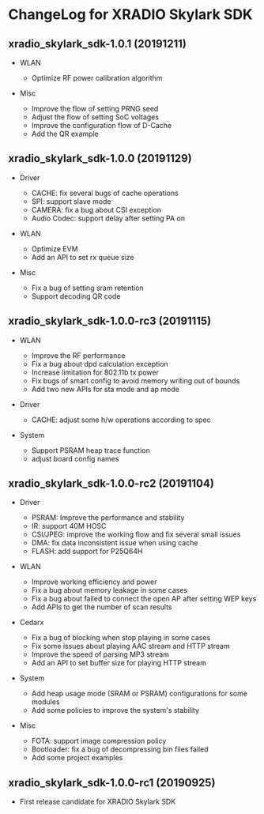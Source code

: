 # ChangeLog for XRADIO Skylark SDK

## xradio_skylark_sdk-1.0.1 (20191211)

  * WLAN
    - Optimize RF power calibration algorithm

  * Misc
    - Improve the flow of setting PRNG seed
    - Adjust the flow of setting SoC voltages
    - Improve the configuration flow of D-Cache
    - Add the QR example


## xradio_skylark_sdk-1.0.0 (20191129)
  * Driver
    - CACHE: fix several bugs of cache operations
    - SPI: support slave mode
    - CAMERA: fix a bug about CSI exception
    - Audio Codec: support delay after setting PA on

  * WLAN
    - Optimize EVM
    - Add an API to set rx queue size

  * Misc
    - Fix a bug of setting sram retention
    - Support decoding QR code


## xradio_skylark_sdk-1.0.0-rc3 (20191115)
  * WLAN
    - Improve the RF performance
    - Fix a bug about dpd calculation exception
    - Increase limitation for 802.11b tx power
    - Fix bugs of smart config to avoid memory writing out of bounds
    - Add two new APIs for sta mode and ap mode

  * Driver
    - CACHE: adjust some h/w operations according to spec

  * System
    - Support PSRAM heap trace function
    - adjust board config names


## xradio_skylark_sdk-1.0.0-rc2 (20191104)
  * Driver
    - PSRAM: Improve the performance and stability
    - IR: support 40M HOSC
    - CSI/JPEG: improve the working flow and fix several small issues
    - DMA: fix data inconsistent issue when using cache
    - FLASH: add support for P25Q64H

  * WLAN
    - Improve working efficiency and power
    - Fix a bug about memory leakage in some cases
    - Fix a bug about failed to connect the open AP after setting WEP keys
    - Add APIs to get the number of scan results

  * Cedarx
    - Fix a bug of blocking when stop playing in some cases
    - Fix some issues about playing AAC stream and HTTP stream
    - Improve the speed of parsing MP3 stream
    - Add an API to set buffer size for playing HTTP stream

  * System
    - Add heap usage mode (SRAM or PSRAM) configurations for some modules
    - Add some policies to improve the system's stability

  * Misc
    - FOTA: support image compression policy
    - Bootloader: fix a bug of decompressing bin files failed
    - Add some project examples


## xradio_skylark_sdk-1.0.0-rc1 (20190925)
  * First release candidate for XRADIO Skylark SDK
